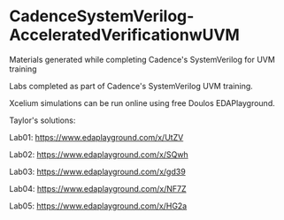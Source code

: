 # CadenceSystemVerilog-AcceleratedVerificationwUVM
Materials generated while completing Cadence's SystemVerilog for UVM training


Labs completed as part of Cadence's SystemVerilog UVM training. 

Xcelium simulations can be run online using free Doulos EDAPlayground.

Taylor's solutions:

Lab01: https://www.edaplayground.com/x/UtZV

Lab02: https://www.edaplayground.com/x/SQwh

Lab03: https://www.edaplayground.com/x/gd39

Lab04: https://www.edaplayground.com/x/NF7Z

Lab05: https://www.edaplayground.com/x/HG2a

